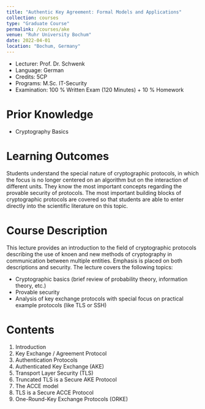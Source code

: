 ```yaml
---
title: "Authentic Key Agreement: Formal Models and Applications"
collection: courses
type: "Graduate Course"
permalink: /courses/ake
venue: "Ruhr University Bochum"
date: 2022-04-01
location: "Bochum, Germany"
---
```


* Lecturer: Prof. Dr. Schwenk
* Language: German
* Credits: 5CP
* Programs: M.Sc. IT-Security
* Examination: 100 % Written Exam (120 Minutes) +  10 % Homework

Prior Knowledge
=====

* Cryptography Basics

Learning Outcomes
=====

Students understand the special nature of cryptographic protocols, in which the focus is
no longer centered on an algorithm but on the interaction of different units. 
They know the most important concepts regarding the provable security of protocols. 
The most important building blocks of cryptographic protocols are covered so that students are able to enter directly into the scientific literature on this topic.

Course Description
======

This lecture provides an introduction to the field of cryptographic protocols describing the use of knoen and new methods of cryptography in communication between multiple entities.
Emphasis is placed on both descriptions and security.
The lecture covers the following topics:

* Cryptographic basics (brief review of probability theory, information theory, etc.)
* Provable security
* Analysis of key exchange protocols with special focus on practical example protocols (like TLS or SSH)

Contents
======

1. Introduction
2. Key Exchange / Agreement Protocol
3. Authentication Protocols
4. Authenticated Key Exchange (AKE)
5. Transport Layer Security (TLS)
6. Truncated TLS is a Secure AKE Protocol
7. The ACCE model
8. TLS is a Secure ACCE Protocol
9. One-Round-Key Exchange Protocols (ORKE)
